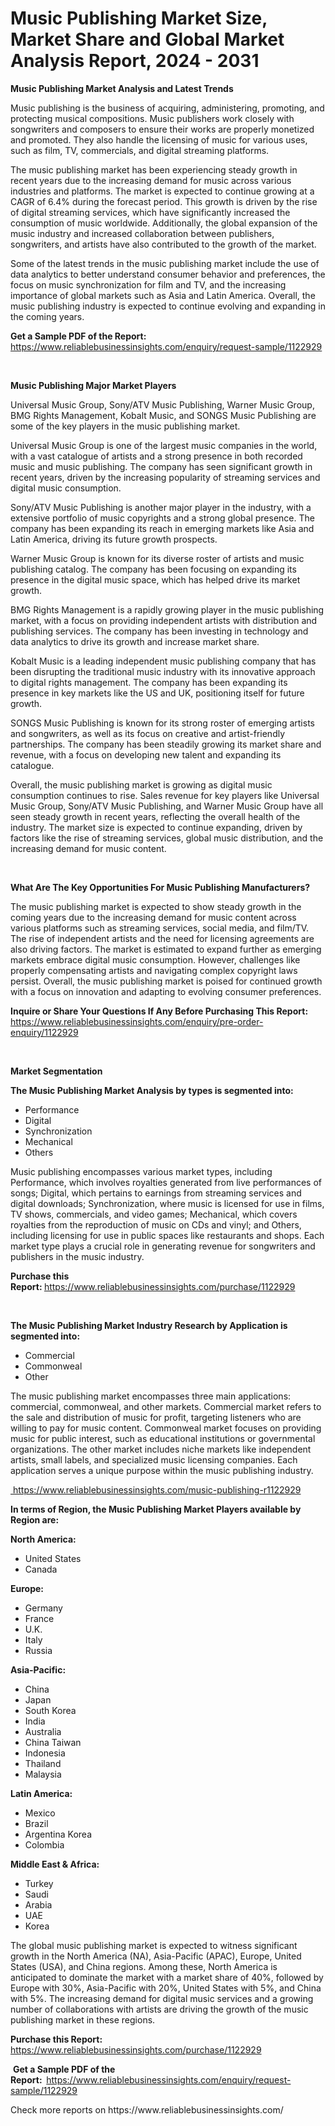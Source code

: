 <p><h1>Music Publishing Market Size, Market Share and Global Market Analysis Report, 2024 - 2031</h1></p><p><strong>Music Publishing Market Analysis and Latest Trends</strong></p>
<p><p>Music publishing is the business of acquiring, administering, promoting, and protecting musical compositions. Music publishers work closely with songwriters and composers to ensure their works are properly monetized and promoted. They also handle the licensing of music for various uses, such as film, TV, commercials, and digital streaming platforms.</p><p>The music publishing market has been experiencing steady growth in recent years due to the increasing demand for music across various industries and platforms. The market is expected to continue growing at a CAGR of 6.4% during the forecast period. This growth is driven by the rise of digital streaming services, which have significantly increased the consumption of music worldwide. Additionally, the global expansion of the music industry and increased collaboration between publishers, songwriters, and artists have also contributed to the growth of the market.</p><p>Some of the latest trends in the music publishing market include the use of data analytics to better understand consumer behavior and preferences, the focus on music synchronization for film and TV, and the increasing importance of global markets such as Asia and Latin America. Overall, the music publishing industry is expected to continue evolving and expanding in the coming years.</p></p>
<p><strong>Get a Sample PDF of the Report:&nbsp;</strong> <a href="https://www.reliablebusinessinsights.com/enquiry/request-sample/1122929">https://www.reliablebusinessinsights.com/enquiry/request-sample/1122929</a></p>
<p>&nbsp;</p>
<p><strong>Music Publishing Major Market Players</strong></p>
<p><p>Universal Music Group, Sony/ATV Music Publishing, Warner Music Group, BMG Rights Management, Kobalt Music, and SONGS Music Publishing are some of the key players in the music publishing market.</p><p>Universal Music Group is one of the largest music companies in the world, with a vast catalogue of artists and a strong presence in both recorded music and music publishing. The company has seen significant growth in recent years, driven by the increasing popularity of streaming services and digital music consumption.</p><p>Sony/ATV Music Publishing is another major player in the industry, with a extensive portfolio of music copyrights and a strong global presence. The company has been expanding its reach in emerging markets like Asia and Latin America, driving its future growth prospects.</p><p>Warner Music Group is known for its diverse roster of artists and music publishing catalog. The company has been focusing on expanding its presence in the digital music space, which has helped drive its market growth.</p><p>BMG Rights Management is a rapidly growing player in the music publishing market, with a focus on providing independent artists with distribution and publishing services. The company has been investing in technology and data analytics to drive its growth and increase market share.</p><p>Kobalt Music is a leading independent music publishing company that has been disrupting the traditional music industry with its innovative approach to digital rights management. The company has been expanding its presence in key markets like the US and UK, positioning itself for future growth.</p><p>SONGS Music Publishing is known for its strong roster of emerging artists and songwriters, as well as its focus on creative and artist-friendly partnerships. The company has been steadily growing its market share and revenue, with a focus on developing new talent and expanding its catalogue.</p><p>Overall, the music publishing market is growing as digital music consumption continues to rise. Sales revenue for key players like Universal Music Group, Sony/ATV Music Publishing, and Warner Music Group have all seen steady growth in recent years, reflecting the overall health of the industry. The market size is expected to continue expanding, driven by factors like the rise of streaming services, global music distribution, and the increasing demand for music content.</p></p>
<p>&nbsp;</p>
<p><strong>What Are The Key Opportunities For Music Publishing Manufacturers?</strong></p>
<p><p>The music publishing market is expected to show steady growth in the coming years due to the increasing demand for music content across various platforms such as streaming services, social media, and film/TV. The rise of independent artists and the need for licensing agreements are also driving factors. The market is estimated to expand further as emerging markets embrace digital music consumption. However, challenges like properly compensating artists and navigating complex copyright laws persist. Overall, the music publishing market is poised for continued growth with a focus on innovation and adapting to evolving consumer preferences.</p></p>
<p><strong>Inquire or Share Your Questions If Any Before Purchasing This Report:</strong> <a href="https://www.reliablebusinessinsights.com/enquiry/pre-order-enquiry/1122929">https://www.reliablebusinessinsights.com/enquiry/pre-order-enquiry/1122929</a></p>
<p>&nbsp;</p>
<p><strong>Market Segmentation</strong></p>
<p><strong>The Music Publishing Market Analysis by types is segmented into:</strong></p>
<p><ul><li>Performance</li><li>Digital</li><li>Synchronization</li><li>Mechanical</li><li>Others</li></ul></p>
<p><p>Music publishing encompasses various market types, including Performance, which involves royalties generated from live performances of songs; Digital, which pertains to earnings from streaming services and digital downloads; Synchronization, where music is licensed for use in films, TV shows, commercials, and video games; Mechanical, which covers royalties from the reproduction of music on CDs and vinyl; and Others, including licensing for use in public spaces like restaurants and shops. Each market type plays a crucial role in generating revenue for songwriters and publishers in the music industry.</p></p>
<p><strong>Purchase this Report:&nbsp;</strong><a href="https://www.reliablebusinessinsights.com/purchase/1122929">https://www.reliablebusinessinsights.com/purchase/1122929</a></p>
<p>&nbsp;</p>
<p><strong>The Music Publishing Market Industry Research by Application is segmented into:</strong></p>
<p><ul><li>Commercial</li><li>Commonweal</li><li>Other</li></ul></p>
<p><p>The music publishing market encompasses three main applications: commercial, commonweal, and other markets. Commercial market refers to the sale and distribution of music for profit, targeting listeners who are willing to pay for music content. Commonweal market focuses on providing music for public interest, such as educational institutions or governmental organizations. The other market includes niche markets like independent artists, small labels, and specialized music licensing companies. Each application serves a unique purpose within the music publishing industry.</p></p>
<p><a href="https://www.reliablebusinessinsights.com/music-publishing-r1122929">&nbsp;https://www.reliablebusinessinsights.com/music-publishing-r1122929</a></p>
<p><strong>In terms of Region, the Music Publishing Market Players available by Region are:</strong></p>
<p>
    <p> <strong> North America: </strong>
        <ul>
            <li>United States</li>
            <li>Canada</li>
        </ul>
        </p> 
    <p> <strong> Europe: </strong>
        <ul>
            <li>Germany</li>
            <li>France</li>
            <li>U.K.</li>
            <li>Italy</li>
            <li>Russia</li>
        </ul>
        </p> 
    <p> <strong> Asia-Pacific: </strong>
        <ul>
            <li>China</li>
            <li>Japan</li>
            <li>South Korea</li>
            <li>India</li>
            <li>Australia</li>
            <li>China Taiwan</li>
            <li>Indonesia</li>
            <li>Thailand</li>
            <li>Malaysia</li>
        </ul>
        </p> 
    <p> <strong> Latin America: </strong>
        <ul>
            <li>Mexico</li>
            <li>Brazil</li>
            <li>Argentina Korea</li>
            <li>Colombia</li>
        </ul>
        </p> 
    <p> <strong> Middle East & Africa: </strong>
        <ul>
            <li>Turkey</li>
            <li>Saudi</li>
            <li>Arabia</li>
            <li>UAE</li>
            <li>Korea</li>
        </ul>
    </p>
    </p>
<p><p>The global music publishing market is expected to witness significant growth in the North America (NA), Asia-Pacific (APAC), Europe, United States (USA), and China regions. Among these, North America is anticipated to dominate the market with a market share of 40%, followed by Europe with 30%, Asia-Pacific with 20%, United States with 5%, and China with 5%. The increasing demand for digital music services and a growing number of collaborations with artists are driving the growth of the music publishing market in these regions.</p></p>
<p><strong>Purchase this Report: </strong><a href="https://www.reliablebusinessinsights.com/purchase/1122929">https://www.reliablebusinessinsights.com/purchase/1122929</a></p>
<p>&nbsp;<strong>Get a Sample PDF of the Report:&nbsp;&nbsp;</strong><a href="https://www.reliablebusinessinsights.com/enquiry/request-sample/1122929">https://www.reliablebusinessinsights.com/enquiry/request-sample/1122929</a></p>
<p><strong></strong></p>
<p>Check more reports on https://www.reliablebusinessinsights.com/</p>